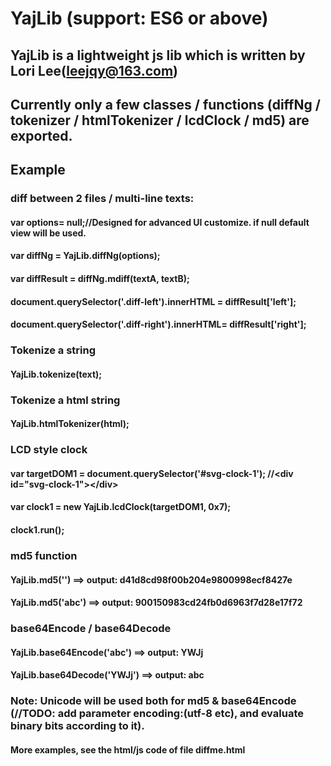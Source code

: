 # YajLib (support: ES6 or above)
## YajLib is a lightweight js lib which is written by Lori Lee(leejqy@163.com)
## Currently only a few classes / functions (diffNg / tokenizer / htmlTokenizer / lcdClock / md5) are exported.
## Example
### diff between 2 files / multi-line texts:
#### var options= null;//Designed for advanced UI customize. if null default view will be used.
#### var diffNg = YajLib.diffNg(options);
#### var diffResult = diffNg.mdiff(textA, textB);
#### document.querySelector('.diff-left').innerHTML = diffResult['left'];
#### document.querySelector('.diff-right').innerHTML= diffResult['right'];
### Tokenize a string
#### YajLib.tokenize(text);
### Tokenize a html string
#### YajLib.htmlTokenizer(html);
###  LCD style clock
#### var targetDOM1 = document.querySelector('#svg-clock-1'); //<div id="svg-clock-1"&gt;&lt;/div&gt;
#### var clock1 = new YajLib.lcdClock(targetDOM1, 0x7);
#### clock1.run();
### md5 function
#### YajLib.md5('')    ==>  output: d41d8cd98f00b204e9800998ecf8427e
#### YajLib.md5('abc') ==>  output: 900150983cd24fb0d6963f7d28e17f72
### base64Encode / base64Decode
#### YajLib.base64Encode('abc')  ==> output: YWJj
#### YajLib.base64Decode('YWJj') ==> output: abc
### Note: Unicode will be used both for md5 & base64Encode (//TODO: add parameter encoding:(utf-8 etc), and evaluate binary bits according to it).
#### More examples, see the html/js code of file diffme.html
